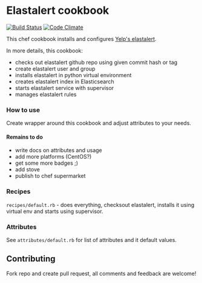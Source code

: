 # Elastalert cookbook
[![Build Status](https://snap-ci.com/zbigniewz/elastalert-cookbook/branch/master/build_image)](https://snap-ci.com/zbigniewz/elastalert-cookbook/branch/master)
[![Code Climate](https://codeclimate.com/github/zbigniewz/elastalert-cookbook/badges/gpa.svg)](https://codeclimate.com/github/zbigniewz/elastalert-cookbook)

This chef cookbook installs and configures [Yelp's elastalert](https://github.com/Yelp/elastalert).

In more details, this cookbook:
- checks out elastalert github repo using given commit hash or tag
- create elastalert user and group
- installs elastalert in python virtual environment
- creates elastalert index in Elasticsearch
- starts elastalert service with supervisor
- manages elastalert rules

### How to use
Create wrapper around this cookbook and adjust attributes to your needs.

#### Remains to do
* write docs on attributes and usage
* add more platforms (CentOS?)
* get some more badges ;)
* add stove
* publish to chef supermarket


### Recipes
```recipes/default.rb``` - does everything, checksout elastalert, installs it using virtual env and starts using supervisor.

### Attributes
See ```attributes/default.rb``` for list of attributes and it default values.

## Contributing
Fork repo and create pull request, all comments and feedback are welcome!
